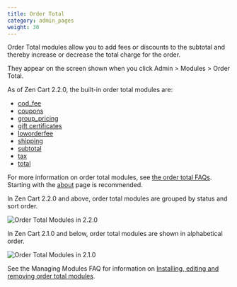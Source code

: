 ```yaml
---
title: Order Total
category: admin_pages
weight: 30
---
```


Order Total modules allow you to add fees or discounts to the subtotal and thereby increase or decrease the total charge for the order.

They appear on the screen shown when you click Admin > Modules > Order Total.

As of Zen Cart 2.2.0, the built-in order total modules are: 

- [cod_fee](/user/order_total/default_fees/)
- [coupons](/user/order_total/coupons/)
- [group_pricing](/user/order_total/group_pricing/)
- [gift certificates](/user/order_total/gift_certificates/)
- [loworderfee](/user/order_total/default_fees/)
- [shipping](/user/order_total/default_line_items/)
- [subtotal](/user/order_total/default_line_items/)
- [tax](/user/order_total/default_line_items/)
- [total](/user/order_total/default_line_items/)

For more information on order total modules, see [the order total FAQs](/user/order_total/). Starting with the [about](/user/order_total/order_total/) page is recommended.

In Zen Cart 2.2.0 and above, order total modules are grouped by status and sort order.

![Order Total Modules in 2.2.0](/images/order_total_modules_2.2.0.png)

In Zen Cart 2.1.0 and below, order total modules are shown in alphabetical order.

![Order Total Modules in 2.1.0](/images/order_total_modules.png)

See the Managing Modules FAQ for information on [Installing, editing and removing order total modules](/user/admin_pages/modules/management/).


